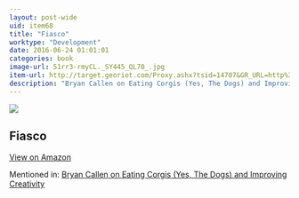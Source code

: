 ```yaml
---
layout: post-wide
uid: item68
title: "Fiasco"
worktype: "Development"
date: 2016-06-24 01:01:01
categories: book
image-url: 51rr3-rmyCL._SY445_QL70_.jpg
item-url: http://target.georiot.com/Proxy.ashx?tsid=14707&GR_URL=http%3A%2F%2Fwww.amazon.com%2FFiasco-American-Military-Adventure-Iraq-ebook%2Fdp%2FB004IATD6U%2F
description: "Bryan Callen on Eating Corgis (Yes, The Dogs) and Improving Creativity"
---
```

<a href="http://target.georiot.com/Proxy.ashx?tsid=14707&GR_URL=http%3A%2F%2Fwww.amazon.com%2FFiasco-American-Military-Adventure-Iraq-ebook%2Fdp%2FB004IATD6U%2F" target="blank"><img src="../../../../img/thumbs/51rr3-rmyCL._SY445_QL70_.jpg" class="prod-img"></a>
<h2>Fiasco</h2>
<p><a class="btn btn-primary" href="http://target.georiot.com/Proxy.ashx?tsid=14707&GR_URL=http%3A%2F%2Fwww.amazon.com%2FFiasco-American-Military-Adventure-Iraq-ebook%2Fdp%2FB004IATD6U%2F" target="blank">View on Amazon</a><p>
<p>Mentioned in: <a href="http://fourhourworkweek.com/2014/12/01/bryan-callen/" target="blank">Bryan Callen on Eating Corgis (Yes, The Dogs) and Improving Creativity</a></p>
